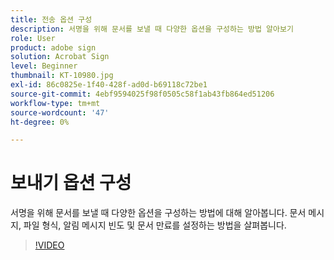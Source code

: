 ```yaml
---
title: 전송 옵션 구성
description: 서명을 위해 문서를 보낼 때 다양한 옵션을 구성하는 방법 알아보기
role: User
product: adobe sign
solution: Acrobat Sign
level: Beginner
thumbnail: KT-10980.jpg
exl-id: 86c0825e-1f40-428f-ad0d-b69118c72be1
source-git-commit: 4ebf9594025f98f0505c58f1ab43fb864ed51206
workflow-type: tm+mt
source-wordcount: '47'
ht-degree: 0%

---
```


# 보내기 옵션 구성

서명을 위해 문서를 보낼 때 다양한 옵션을 구성하는 방법에 대해 알아봅니다. 문서 메시지, 파일 형식, 알림 메시지 빈도 및 문서 만료를 설정하는 방법을 살펴봅니다.

>[!VIDEO](https://video.tv.adobe.com/v/346675?quality=12&learn=on&hidetitle=true)
